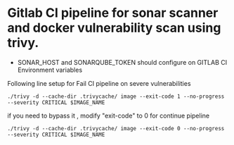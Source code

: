 # Gitlab CI pipeline for sonar scanner and docker vulnerability scan using trivy.

- SONAR_HOST and SONARQUBE_TOKEN should configure on GITLAB CI Environment variables

Following line setup for Fail CI pipeline on severe vulnerabilities 

```
./trivy -d --cache-dir .trivycache/ image --exit-code 1 --no-progress --severity CRITICAL $IMAGE_NAME
```

if you need to bypass it , modify "exit-code" to 0 for continue pipeline

```
./trivy -d --cache-dir .trivycache/ image --exit-code 0 --no-progress --severity CRITICAL $IMAGE_NAME
```
